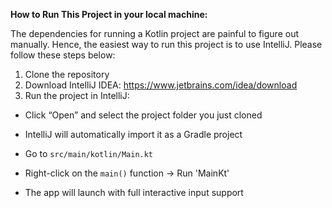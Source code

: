 **How to Run This Project in your local machine:**

The dependencies for running a Kotlin project are painful to figure out manually. Hence, the easiest way to run this project is to use IntelliJ. Please follow these steps below:


1. Clone the repository
2. Download IntelliJ IDEA: https://www.jetbrains.com/idea/download
3. Run the project in IntelliJ:

- Click “Open” and select the project folder you just cloned

- IntelliJ will automatically import it as a Gradle project

- Go to `src/main/kotlin/Main.kt`

- Right-click on the `main()` function → Run 'MainKt'

- The app will launch with full interactive input support 

